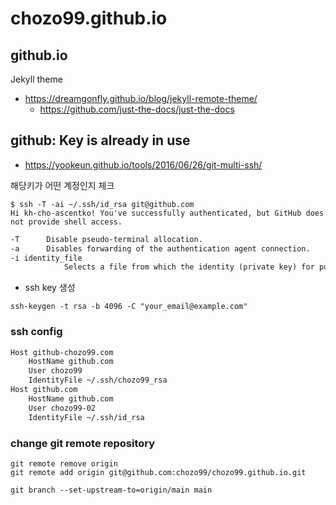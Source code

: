 # chozo99.github.io

## github.io

Jekyll theme

* <https://dreamgonfly.github.io/blog/jekyll-remote-theme/>
  * <https://github.com/just-the-docs/just-the-docs>

## github: Key is already in use

* <https://yookeun.github.io/tools/2016/06/26/git-multi-ssh/>

해당키가 어떤 계정인지 체크

```shell
$ ssh -T -ai ~/.ssh/id_rsa git@github.com
Hi kh-cho-ascentko! You've successfully authenticated, but GitHub does not provide shell access.
```

```txt
-T      Disable pseudo-terminal allocation.
-a      Disables forwarding of the authentication agent connection.
-i identity_file
            Selects a file from which the identity (private key) for public key authentication is read.
```

* ssh key 생성

```shell
ssh-keygen -t rsa -b 4096 -C "your_email@example.com"
```

### ssh config

```txt
Host github-chozo99.com
    HostName github.com
    User chozo99
    IdentityFile ~/.ssh/chozo99_rsa
Host github.com
    HostName github.com
    User chozo99-02
    IdentityFile ~/.ssh/id_rsa
```

### change git remote repository

```shell
git remote remove origin
git remote add origin git@github.com:chozo99/chozo99.github.io.git

```

```shell
git branch --set-upstream-to=origin/main main
```
